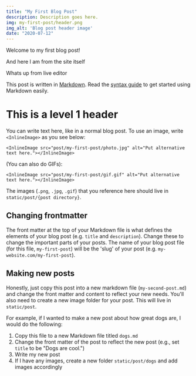 ```yaml
---
title: "My First Blog Post"
description: Description goes here.
img: my-first-post/header.png
img_alt: 'Blog post header image'
date: "2020-07-12"
---
```


Welcome to my first blog post!

And here I am from the site itself

Whats up from live editor

This post is written in [Markdown](https://daringfireball.net/projects/markdown/). Read the [syntax guide](https://www.markdownguide.org/basic-syntax/) to get started using Markdown easily.

# This is a level 1 header

You can write text here, like in a normal blog post. To use an image, write `<InlineImage>` as you see below:

`<InlineImage src="post/my-first-post/photo.jpg" alt="Put alternative text here."></InlineImage>`

<InlineImage src="post/my-first-post/photo.jpg" alt="Put alternative text here." width="48%"></InlineImage>
<InlineImage src="post/my-first-post/gif.gif" alt="Put alternative text here." width="48%"></InlineImage>

(You can also do GIFs):

`<InlineImage src="post/my-first-post/gif.gif" alt="Put alternative text here."></InlineImage>`

<InlineImage src="post/my-first-post/gif.gif" alt="Put alternative text here."></InlineImage>

The images (`.png`, `.jpg`, `.gif`) that you reference here should live in `static/post/{post directory}`.

## Changing frontmatter

The front matter at the top of your Markdown file is what defines the elements of your blog post (e.g. `title` and `description`). Change these to change the important parts of your posts. The name of your blog post file (for this file, `my-first-post`) will be the 'slug' of your post (e.g. `my-website.com/my-first-post`).

## Making new posts

Honestly, just copy this post into a new markdown file (`my-second-post.md`) and change the front matter and content to reflect your new needs. You'll also need to create a new image folder for your post. This will live in `static/post`.

For example, if I wanted to make a new post about how great dogs are, I would do the following:

1. Copy this file to a new Markdown file titled `dogs.md`
2. Change the front matter of the post to reflect the new post (e.g., set `title` to be "Dogs are cool.")
3. Write my new post
4. If I have any images, create a new folder `static/post/dogs` and add images accordingly